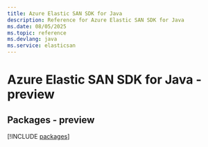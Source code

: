 ```yaml
---
title: Azure Elastic SAN SDK for Java
description: Reference for Azure Elastic SAN SDK for Java
ms.date: 08/05/2025
ms.topic: reference
ms.devlang: java
ms.service: elasticsan
---
```

# Azure Elastic SAN SDK for Java - preview
## Packages - preview
[!INCLUDE [packages](elastic-san-index.md)]